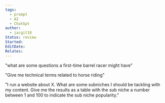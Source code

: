 ```yaml
---
tags:
  - prompt
  - AI
  - ChatGpt
author:
  - jacgit18
Status: review
Started: 
EditDate: 
Relates:
---
```

"what are some questions a first-time barrel racer might have"  
  
  
"Give me technical terms related to horse riding"  
  
"I run a website about X. What are some subniches I should be tackling with my content. Give me the results as a table with the sub niche a number between 1 and 100 to indicate the sub niche popularity."